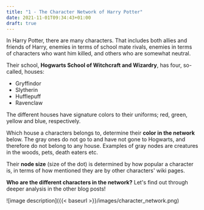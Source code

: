```yaml
---
title: "1 - The Character Network of Harry Potter"
date: 2021-11-01T09:34:43+01:00
draft: true
---
```



In Harry Potter, there are many characters. That includes both allies and friends of Harry, enemies in terms of school mate rivals, enemies in terms of characters who want him killed, and others who are somewhat neutral.

Their school, **Hogwarts School of Witchcraft and Wizardry**, has four, so-called, houses: 

* Gryffindor
* Slytherin
* Hufflepuff
* Ravenclaw 

The different houses have signature colors to their uniforms; red, green, yellow and blue, respectively. 

Which house a characters belongs to, determine their **color in the network** below. The gray ones do not go to and have not gone to Hogwarts, and therefore do not belong to any house. Examples of gray nodes are creatures in the woods, pets, death eaters etc.

Their **node size** (size of the dot) is determined by how popular a character is, in terms of how mentioned they are by other characters' wiki pages. 

**Who are the different characters in the network?** Let's find out through deeper analysis in the other blog posts!



![image description]({{< baseurl >}}/images/character_network.png)